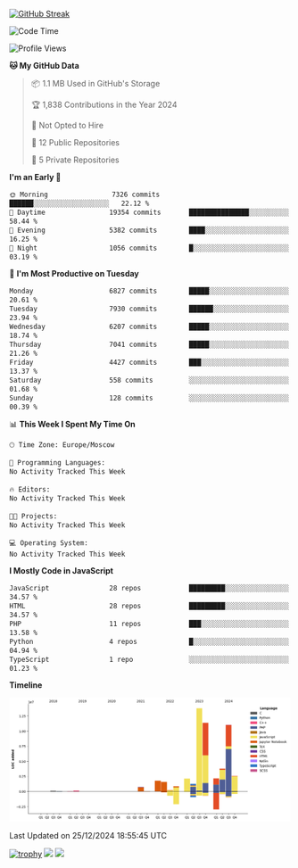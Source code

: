 [![GitHub Streak](https://github-readme-streak-stats.herokuapp.com/?user=yogik10)](https://git.io/streak-stats)
<!--START_SECTION:waka-->
![Code Time](http://img.shields.io/badge/Code%20Time-1%2C040%20hrs%2039%20mins-blue)

![Profile Views](http://img.shields.io/badge/Profile%20Views-0-blue)

**🐱 My GitHub Data** 

> 📦 1.1 MB Used in GitHub's Storage 
 > 
> 🏆 1,838 Contributions in the Year 2024
 > 
> 🚫 Not Opted to Hire
 > 
> 📜 12 Public Repositories 
 > 
> 🔑 5 Private Repositories 
 > 
**I'm an Early 🐤** 

```text
🌞 Morning                7326 commits        ██████░░░░░░░░░░░░░░░░░░░   22.12 % 
🌆 Daytime                19354 commits       ███████████████░░░░░░░░░░   58.44 % 
🌃 Evening                5382 commits        ████░░░░░░░░░░░░░░░░░░░░░   16.25 % 
🌙 Night                  1056 commits        █░░░░░░░░░░░░░░░░░░░░░░░░   03.19 % 
```
📅 **I'm Most Productive on Tuesday** 

```text
Monday                   6827 commits        █████░░░░░░░░░░░░░░░░░░░░   20.61 % 
Tuesday                  7930 commits        ██████░░░░░░░░░░░░░░░░░░░   23.94 % 
Wednesday                6207 commits        █████░░░░░░░░░░░░░░░░░░░░   18.74 % 
Thursday                 7041 commits        █████░░░░░░░░░░░░░░░░░░░░   21.26 % 
Friday                   4427 commits        ███░░░░░░░░░░░░░░░░░░░░░░   13.37 % 
Saturday                 558 commits         ░░░░░░░░░░░░░░░░░░░░░░░░░   01.68 % 
Sunday                   128 commits         ░░░░░░░░░░░░░░░░░░░░░░░░░   00.39 % 
```


📊 **This Week I Spent My Time On** 

```text
🕑︎ Time Zone: Europe/Moscow

💬 Programming Languages: 
No Activity Tracked This Week

🔥 Editors: 
No Activity Tracked This Week

🐱‍💻 Projects: 
No Activity Tracked This Week

💻 Operating System: 
No Activity Tracked This Week
```

**I Mostly Code in JavaScript** 

```text
JavaScript               28 repos            █████████░░░░░░░░░░░░░░░░   34.57 % 
HTML                     28 repos            █████████░░░░░░░░░░░░░░░░   34.57 % 
PHP                      11 repos            ███░░░░░░░░░░░░░░░░░░░░░░   13.58 % 
Python                   4 repos             █░░░░░░░░░░░░░░░░░░░░░░░░   04.94 % 
TypeScript               1 repo              ░░░░░░░░░░░░░░░░░░░░░░░░░   01.23 % 
```



**Timeline**

![Lines of Code chart](https://raw.githubusercontent.com/Yogik10/Yogik10/main/assets/bar_graph.png)


 Last Updated on 25/12/2024 18:55:45 UTC
<!--END_SECTION:waka-->
[![trophy](https://github-profile-trophy.vercel.app/?username=yogik10)](https://github.com/ryo-ma/github-profile-trophy)
![](https://github-profile-summary-cards.vercel.app/api/cards/profile-details?username=yogik10&theme=solarized_dark)
![](https://github-profile-summary-cards.vercel.app/api/cards/most-commit-language?username=yogik10&theme=solarized_dark)



